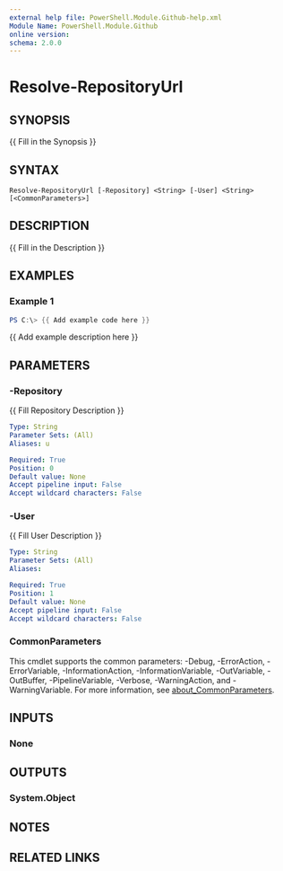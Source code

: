 ```yaml
---
external help file: PowerShell.Module.Github-help.xml
Module Name: PowerShell.Module.Github
online version:
schema: 2.0.0
---
```


# Resolve-RepositoryUrl

## SYNOPSIS
{{ Fill in the Synopsis }}

## SYNTAX

```
Resolve-RepositoryUrl [-Repository] <String> [-User] <String> [<CommonParameters>]
```

## DESCRIPTION
{{ Fill in the Description }}

## EXAMPLES

### Example 1
```powershell
PS C:\> {{ Add example code here }}
```

{{ Add example description here }}

## PARAMETERS

### -Repository
{{ Fill Repository Description }}

```yaml
Type: String
Parameter Sets: (All)
Aliases: u

Required: True
Position: 0
Default value: None
Accept pipeline input: False
Accept wildcard characters: False
```

### -User
{{ Fill User Description }}

```yaml
Type: String
Parameter Sets: (All)
Aliases:

Required: True
Position: 1
Default value: None
Accept pipeline input: False
Accept wildcard characters: False
```

### CommonParameters
This cmdlet supports the common parameters: -Debug, -ErrorAction, -ErrorVariable, -InformationAction, -InformationVariable, -OutVariable, -OutBuffer, -PipelineVariable, -Verbose, -WarningAction, and -WarningVariable. For more information, see [about_CommonParameters](http://go.microsoft.com/fwlink/?LinkID=113216).

## INPUTS

### None

## OUTPUTS

### System.Object
## NOTES

## RELATED LINKS
